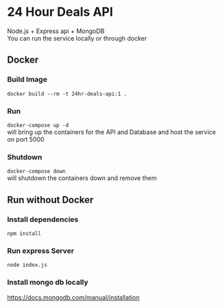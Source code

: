 # 24 Hour Deals API

Node.js + Express api + MongoDB <br>
You can run the service locally or through docker

## Docker

### Build Image
`docker build --rm -t 24hr-deals-api:1 .`

### Run
`docker-compose up -d`<br> will bring up the containers for the API and Database and host the service on port 5000 

### Shutdown
`docker-compose down` <br> will shutdown the containers down and remove them

## Run without Docker

### Install dependencies

`npm install`

### Run express Server

`node index.js`

### Install mongo db locally 

<https://docs.mongodb.com/manual/installation>